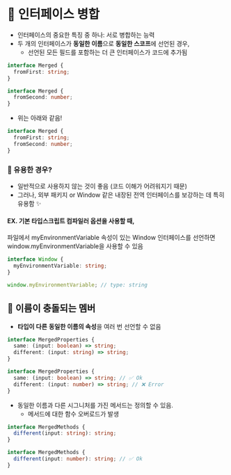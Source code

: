 # 📖 인터페이스 병합
- 인터페이스의 중요한 특징 중 하나: 서로 병합하는 능력
- 두 개의 인터페이스가 **동일한 이름**으로 **동일한 스코프**에 선언된 경우,
  - 선언된 모든 필드를 포함하는 더 큰 인터페이스가 코드에 추가됨

```ts
interface Merged {
  fromFirst: string;
}

interface Merged {
  fromSecond: number;
}
```
- 위는 아래와 같음!
```ts
interface Merged {
  fromFirst: string;
  fromSecond: number;
}
```

### 🤔 유용한 경우?
- 일반적으로 사용하지 않는 것이 좋음 (코드 이해가 어려워지기 때문)
- 그러나, 외부 패키지 or Window 같은 내장된 전역 인터페이스를 보강하는 데 특히 유용함 ✨

#### EX. 기본 타입스크립트 컴파일러 옵션을 사용할 때,
파일에서 myEnvironmentVariable 속성이 있는 Window 인터페이스를 선언하면 window.myEnvironmentVariable을 사용할 수 있음
```ts
interface Window {
  myEnvironmentVariable: string;
}

window.myEnvironmentVariable; // type: string
```

## 📍 이름이 충돌되는 멤버
- **타입이 다른** **동일한 이름의 속성**을 여러 번 선언할 수 없음
```ts
interface MergedProperties {
  same: (input: boolean) => string;
  different: (input: string) => string;
}

interface MergedProperties {
  same: (input: boolean) => string; // ✅ Ok
  different: (input: number) => string; // ❌ Error
}
```

- 동일한 이름과 다른 시그니처를 가진 메서드는 정의할 수 있음.
  - 메서드에 대한 함수 오버로드가 발생
```ts
interface MergedMethods {
  different(input: string): string;
}

interface MergedMethods {
  different(input: number): string; // ✅ Ok
}
```